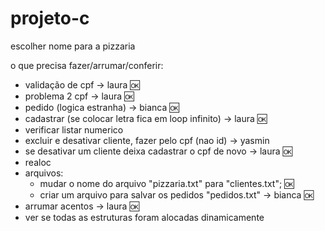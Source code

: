 # projeto-c

escolher nome para a pizzaria

o que precisa fazer/arrumar/conferir:
- validação de cpf -> laura 🆗
- problema 2 cpf -> laura 🆗
- pedido (logica estranha) -> bianca 🆗
- cadastrar (se colocar letra fica em loop infinito) -> laura 🆗
- verificar listar numerico
- excluir e desativar cliente, fazer pelo cpf (nao id) -> yasmin
- se desativar um cliente deixa cadastrar o cpf de novo -> laura 🆗
- realoc
- arquivos:
   - mudar o nome do arquivo "pizzaria.txt" para "clientes.txt"; 🆗
   - criar um arquivo para salvar os pedidos "pedidos.txt" -> bianca 🆗
- arrumar acentos -> laura 🆗
- ver se todas as estruturas foram alocadas dinamicamente
